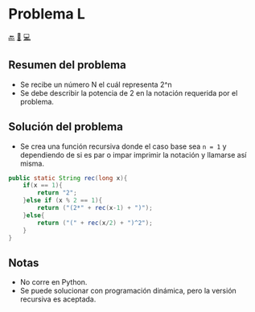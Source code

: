 # Problema L

[🔙](../) [📄](../L/L.pdf) [💻](../L/L.java)

## Resumen del problema

- Se recibe un número N el cuál representa 2^n
- Se debe describir la potencia de 2 en la notación requerida por el problema.

## Solución del problema

- Se crea una función recursiva donde el caso base sea ```n = 1``` y dependiendo de si es par o impar imprimir la notación y llamarse así misma.

```java
public static String rec(long x){
    if(x == 1){
        return "2";
    }else if (x % 2 == 1){
        return ("(2*" + rec(x-1) + ")");
    }else{
        return ("(" + rec(x/2) + ")^2");
    }
}
```

## Notas

- No corre en Python.
- Se puede solucionar con programación dinámica, pero la versión recursiva es aceptada.